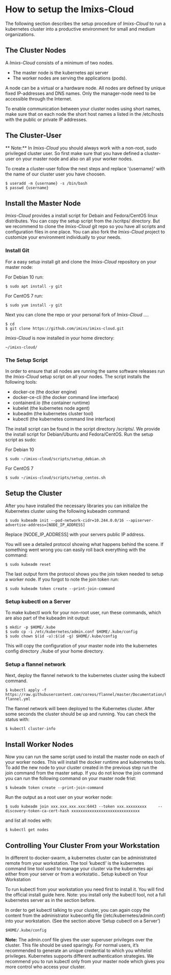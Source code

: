 # How to setup the Imixs-Cloud

The following section describes the setup procedure of _Imixs-Cloud_ to run a kubernetes cluster into a productive environment for small and medium organizations.


## The Cluster Nodes

A _Imixs-Cloud_ consists of a minimum of two nodes.

* The master node is the kubernetes api server
* The worker nodes are serving the applications (pods). 

A node can be a virtual or a hardware node. All nodes are defined by unique fixed IP-addresses and DNS names. Only the manager-node need to be accessible through the Internet. 

To enable communication between your cluster nodes using short names, make sure that on each node the short host names a listed in the /etc/hosts with the public or private IP addresses.



## The Cluster-User

** Note:**
In _Imixs-Cloud_ you should always work with a non-root, sudo privileged cluster user. So first make sure that you have defined a cluster-user on your master node and also on all your worker nodes. 

To create a cluster-user follow the next steps and replace '{username}' with the name of our cluster user you have choosen. 

	$ useradd -m {username} -s /bin/bash
	$ passwd {username}

 
## Install the Master Node 
 
_Imixs-Cloud_ provides a install script for Debain and Fedora/CentOS linux distributes. You can copy the setup script from the /scritps/ directory. But we recommend to clone the _Imixs-Cloud_ git repo so you have all scripts and configuration files in one place. You can also fork the _Imixs-Cloud_ project to customize your environment individually to your needs. 
 
### Install Git
 
For a easy setup install git and clone the _Imixs-Cloud_ repository on your master node:

For Debian 10 run:

	$ sudo apt install -y git
	
For CentOS 7 run:
	
	$ sudo yum install -y git

Next you can clone the repo or your personal fork of _Imixs-Cloud_ ....

	$ cd
	$ git clone https://github.com/imixs/imixs-cloud.git

_Imixs-Cloud_ is now installed in your home directory:

	~/imixs-cloud/


### The Setup Script

In order to ensure that all nodes are running the same software releases run the _Imixs-Cloud_ setup script on all your nodes. The script installs the following tools:

 - docker-ce (the docker engine)
 - docker-ce-cli (the docker command line interface)
 - containerd.io (the container runtime)
 - kubelet (the kubernetes node agent)
 - kubeadm (the kubernetes cluster tool)
 - kubectl (the kubernetes command line interface)


The install script can be found in the script directory /scripts/. We provide the install script for Debian/Ubuntu and Fedora/CentOS. Run the setup script as sudo:

For Debian 10

	$ sudo ~/imixs-cloud/scripts/setup_debian.sh
	
For CentOS 7

	$ sudo ~/imixs-cloud/scripts/setup_centos.sh
	



## Setup the Cluster

After you have installed the necessary libraries you can initialize the Kubernetes cluster using the following kubeadm command:

	$ sudo kubeadm init --pod-network-cidr=10.244.0.0/16 --apiserver-advertise-address=[NODE_IP_ADDRESS]

Replace [NODE\_IP\_ADDRESS] with your servers public IP address.

You will see a detailed protocol showing what happens behind the scene. If something went wrong you can easily roll back everything with the command:

	$ sudo kubeadm reset

The last output form the protocol shows you the join token needed to setup a worker node. If you forgot to note the join token run:

	$ sudo kubeadm token create --print-join-command

### Setup kubectl on a Server

To make kubectl work for your non-root user, run these commands, which are also part of the kubeadm init output:

	$ mkdir -p $HOME/.kube
	$ sudo cp -i /etc/kubernetes/admin.conf $HOME/.kube/config
	$ sudo chown $(id -u):$(id -g) $HOME/.kube/config

This will copy the configuration of your master node into the kubernetes config directory ./kube of your home directory.


### Setup a flannel network

Next, deploy the flannel network to the kubernetes cluster using the kubectl command.

	$ kubectl apply -f https://raw.githubusercontent.com/coreos/flannel/master/Documentation/kube-flannel.yml

The flannel network will been deployed to the Kubernetes cluster. After some seconds the cluster should be up and running. You can check the status with:

	$ kubectl cluster-info



## Install Worker Nodes

Now you can run the same script used to install the master node on each of your worker nodes. This will install the docker runtime and kubernetes tools. To add the new node to your cluster created in the previous step run the join command from the master setup. If you do not know the join command you can run the following command on your master node frist:

	$ kubeadm token create --print-join-command

Run the output as a root user on your worker node:

	$ sudo kubeadm join xxx.xxx.xxx.xxx:6443 --token xxx.xxxxxxxxx     --discovery-token-ca-cert-hash xxxxxxxxxxxxxxxxxxxxxxxxxxxxxx

and list all nodes with:

	$ kubectl get nodes
	
## Controlling Your Cluster From your Workstation

In different to docker-swarm, a kubernetes cluster can be administrated remote from your workstation. The tool ‘kubectl’ is the kubernetes command line tool used to manage your cluster via the kubernetes api either from your server or from a workstatio..
Setup kubectl on Your Workstation

To run kubectl from your workstation you need first to install it. You will find the official install guide here. Note: you install only the kubectl tool, not a full kubernetes server as in the section before.

In order to get kubectl talking to your cluster, you can again copy the content from the administrator kubeconfig file (/etc/kubernetes/admin.conf) into your workstation. (See the section above ‘Setup cubectl on a Server’)

	$HOME/.kube/config 

**Note:** The admin.conf file gives the user superuser privileges over the cluster. This file should be used sparingly. For normal users, it’s recommended to generate an unique credential to which you whitelist privileges. Kubernetes supports different authentication strategies. We recommend you to run kubectl only from your master node which gives you more control who access your cluster. 























